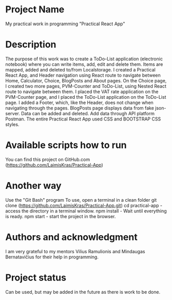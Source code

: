 # Project Name

My practical work in programming "Practical React App"

# Description

The purpose of this work was to create a ToDo-List application (electronic notebook) where you can write items, add, edit and delete them. Items are mapped, added and deleted to/from Localstorage. I created a Practical React App, and Header navigation using React route to navigate between Home, Calculator, Choice, BlogPosts and About pages. On the Choice page, I created two more pages, PVM-Counter and ToDo-List, using Nested React route to navigate between them. I placed the VAT rate application on the PVM-Counter page, and I placed the ToDo-List application on the ToDo-List page. I added a Footer, which, like the Header, does not change when navigating through the pages. BlogPosts page displays data from fake json-server. Data can be added and deleted. Add data through API platform Postman. The entire Practical React App used CSS and BOOTSTRAP CSS styles.

# Available scripts how to run

You can find this project on GitHub.com (https://github.com/LaimisKras/Practical-App)

# Another way

Use the "Git Bash" program
To use, open a terminal in a clean folder
git clone (https://github.com/LaimisKras/Practical-App.git)
cd practical-app - access the directory in a terminal window.
npm install - Wait until everything is ready.
npm start - start the project in the browser.

# Authors and acknowledgment

I am very grateful to my mentors Vilius Ramulionis and Mindaugas Bernatavičius for their help in programming.

# Project status 

Can be used, but may be added in the future as there is work to be done.